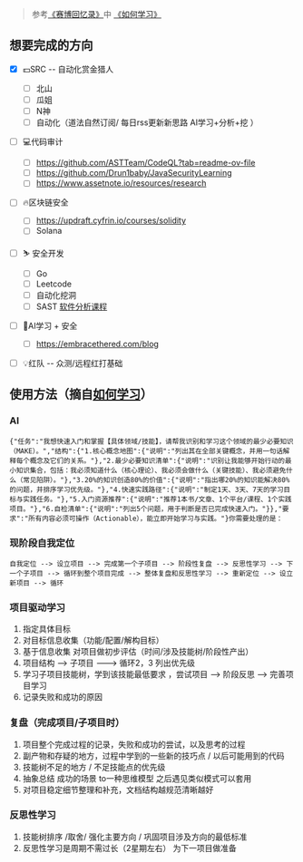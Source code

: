 > 参考[《赛博回忆录》](https://wx.zsxq.com/dweb2/index/group/88512188158852)中 [《如何学习》](https://wx.zsxq.com/dweb2/index/topic_detail/581145515484554)


## 想要完成的方向
- [x] 💵SRC -- 自动化赏金猎人
	- [ ] 北山 
	- [ ] 瓜姐
	- [ ] N神
	- [ ] 自动化（道法自然订阅/ 每日rss更新新思路 AI学习+分析+挖 ）
- [ ] 💻代码审计 
	- [ ] https://github.com/ASTTeam/CodeQL?tab=readme-ov-file
	- [ ] https://github.com/Drun1baby/JavaSecurityLearning
	- [ ] https://www.assetnote.io/resources/research
- [ ] 🔥区块链安全
	- [ ] https://updraft.cyfrin.io/courses/solidity
	- [ ] Solana
- [ ] ⛷️ 安全开发
	- [ ] Go
	- [ ] Leetcode
	- [ ] 自动化挖洞
	- [ ] SAST  [软件分析课程](https://www.bilibili.com/video/BV1b7411K7P4/?buvid=XX0F3950D63C903EFF2F10706B03F7BDD4AB8&from_spmid=search.search-result.0.0&is_story_h5=false&mid=rL6ilHNjPA2IKmJCTTp20n8FTQ%2FSZMtL1rElX6M3iMo%3D&plat_id=114&share_from=ugc&share_medium=android&share_plat=android&share_session_id=cc7b48f9-a612-4282-9eaf-7d5ec8fdce45&share_source=WEIXIN&share_tag=s_i&spmid=united.player-video-detail.0.0&timestamp=1746176890&unique_k=9pZKxUk&up_id=2919428)
- [ ] 🔭AI学习 + 安全
	- [ ] https://embracethered.com/blog
- [ ] 💡红队 -- 众测/远程红打基础


## 使用方法（摘自[如何学习](https://wx.zsxq.com/dweb2/index/topic_detail/581145515484554)）

### AI

```sol
{"任务":"我想快速入门和掌握【具体领域/技能】，请帮我识别和学习这个领域的最少必要知识（MAKE）。","结构":{"1.核心概念地图":{"说明":"列出其在全部关键概念，并用一句话解释每个概念及它们的关系。"},"2.最少必要知识清单":{"说明":"识别让我能够开始行动的最小知识集合，包括：我必须知道什么（核心理论）、我必须会做什么（关键技能）、我必须避免什么（常见陷阱）。"},"3.20%的知识创造80%的价值":{"说明":"指出哪20%的知识能解决80%的问题，并排序学习优先级。"},"4.快速实践路径":{"说明":"制定1天、3天、7天的学习目标与实践任务。"},"5.入门资源推荐":{"说明":"推荐1本书/文章、1个平台/课程、1个实践项目。"},"6.自检清单":{"说明":"列出5个问题，用于判断是否已完成快速入门。"}},"要求":"所有内容必须可操作（Actionable），能立即开始学习与实践。"}你需要处理的是：
```

### 现阶段自我定位
```
自我定位 --> 设立项目 --> 完成第一个子项目 --> 阶段性复盘 --> 反思性学习 --> 下一个子项目 --> 循环到整个项目完成 --> 整体复盘和反思性学习 --> 重新定位 --> 设立新项目 --> 循环
```

### 项目驱动学习
1. 指定具体目标
2. 对目标信息收集（功能/配置/解构目标）
3. 基于信息收集 对项目做初步评估（时间/涉及技能树/阶段性产出）
4. 项目结构 --> 子项目 ---> 循环2，3  列出优先级
5. 学习子项目技能树，学到该技能最低要求 ，尝试项目 --> 阶段反思 --> 完善项目学习
6. 记录失败和成功的原因

### 复盘（完成项目/子项目时）
1. 项目整个完成过程的记录，失败和成功的尝试，以及思考的过程
2. 副产物和存疑的地方，过程中学到的一些新的技巧点 / 以后可能用到的代码
3. 技能树不足的地方 / 不足技能点的优先级
4. 抽象总结 成功的场景 to一种思维模型 之后遇见类似模式可以套用
5. 对项目稳定细节整理和补充，文档结构越规范清晰越好

### 反思性学习
1. 技能树排序 /取舍/ 强化主要方向 / 巩固项目涉及方向的最低标准
2. 反思性学习是周期不需过长（2星期左右） 为下一项目做准备

